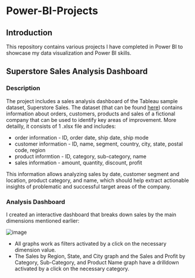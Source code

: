 # Power-BI-Projects

## Introduction

This repository contains various projects I have completed in Power BI to showcase my data visualization and Power BI skills.

## Superstore Sales Analysis Dashboard

### Description

The project includes a sales analysis dashboard of the Tableau sample dataset, Superstore Sales. The dataset (that can be found [here](https://public.tableau.com/app/learn/sample-data)) contains information about orders, customers, products and sales of a fictional company that can be used to identify key areas of improvement. More detailly, it consists of 1 .xlsx file and includes:

* order information - ID, order date, ship date, ship mode
* customer information - ID, name, segment, country, city, state, postal code, region
* product informtion - ID, category, sub-category, name
* sales information - amount, quantity, discount, profit

This information allows analyzing sales by date, customer segment and location, product category, and name, which should help extract actionable insights of problematic and successful target areas of the company.

### Analysis Dashboard

I created an interactive dashboard that breaks down sales by the main dimensions mentioned earlier:

![image](https://github.com/user-attachments/assets/7fb386e6-2566-4837-831c-8c27ee15a057)

* All graphs work as filters activated by a click on the necessary dimension value.
* The Sales by Region, State, and City graph and the Sales and Profit by Category, Sub-Category, and Product Name graph have a drilldown activated by a click on the necessary category.
